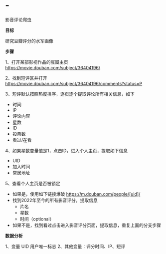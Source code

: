 # -
影音评论爬虫

**目标**

研究豆瓣评分的水军画像

**步骤**

1、打开某部影视作品的豆瓣主页 https://movie.douban.com/subject/36404196/

2、找到短评区并打开 https://movie.douban.com/subject/36404196/comments?status=P

3、短评默认按照热度排序，逐页逐个提取评论所有相关信息，如下
- 时间
- IP
- 评论内容
- 星数
- ID
- 投票数
- 看过/在看
  
4、如果星数变量值是1，点击ID，进入个人主页，提取如下信息
- UID
- 加入时间
- 常居地址
  
5、查看个人主页是否被锁定
- 如果是，使用如下链接爆破 https://m.douban.com/people/[uid]/
- 找到2022年至今的所有影音评分，提取信息
  + 片名
  + 星数 
  + 时间（optional）
- 如果不是，找到看过点击进入影音评分页面，提取信息，重复上面的分支步骤
  
**数据分析**

1、变量 UID 用户唯一标志
2、其他变量：评分时间、IP、短评
